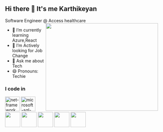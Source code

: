 ## Hi there 👋 It's me Karthikeyan

Software Engineer @ Access healthcare
<img align="right" width="370" height="290" src="https://i.pinimg.com/originals/47/f0/34/47f0342cec72b800463bf003eac1257e.gif">                                             
- 🌱 I’m currently learning Azure,React
- 🤔 I’m Actively looking for Job Change
- 💬 Ask me about Tech
- 😄 Pronouns: Techie

### I code in
<img width="48" height="48" src="https://img.icons8.com/color/48/net-framework.png" alt="net-framework"/> <img width="48" height="48" src="https://img.icons8.com/color/48/000000/microsoft-sql-server.png" alt="microsoft-sql-server"/> <img height="50" width="50" src="https://img.icons8.com/color/48/000000/html-5.png" /> <img height="50" width="50" src="https://img.icons8.com/color/48/000000/css3.png" /> <img height="50" width="50" src="https://img.icons8.com/color/48/000000/bootstrap.png" />
<img height="50" width="50" src="https://img.icons8.com/color/48/000000/javascript.png"/> <img height="50" width="50" src="https://img.icons8.com/color/48/000000/react-native.png"/> 
